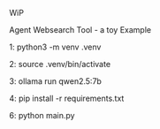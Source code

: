 WiP

Agent Websearch Tool - a toy Example

1:
python3 -m venv .venv

2:
source .venv/bin/activate

3:
ollama run qwen2.5:7b

4:
pip install -r requirements.txt

6:
python main.py
